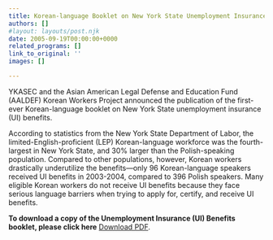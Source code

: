 ```yaml
---
title: Korean-language Booklet on New York State Unemployment Insurance (UI) Benefits
authors: []
#layout: layouts/post.njk
date: 2005-09-19T00:00:00+0000
related_programs: []
link_to_original: ''
images: []

---
```

YKASEC and the Asian American Legal Defense and Education Fund (AALDEF) Korean Workers Project announced the publication of the first-ever Korean-language booklet on New York State unemployment insurance (UI) benefits.

According to statistics from the New York State Department of Labor, the limited-English-proficient (LEP) Korean-language workforce was the fourth-largest in New York State, and 30% larger than the Polish-speaking population. Compared to other populations, however, Korean workers drastically underutilize the benefits—only 96 Korean-language speakers received UI benefits in 2003-2004, compared to 396 Polish speakers. Many eligible Korean workers do not receive UI benefits because they face serious language barriers when trying to apply for, certify, and receive UI benefits.

**To download a copy of the Unemployment Insurance (UI) Benefits booklet, please click here** [Download PDF](http://www.aaldef.org/docs/korean_unemployment_guide.pdf).